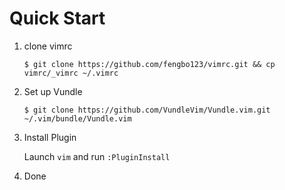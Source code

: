 # Quick Start

1. clone vimrc
    
    ```Shell
    $ git clone https://github.com/fengbo123/vimrc.git && cp vimrc/_vimrc ~/.vimrc
    ```
    
2. Set up Vundle

    ```Shell
    $ git clone https://github.com/VundleVim/Vundle.vim.git ~/.vim/bundle/Vundle.vim
    ```
    
3. Install Plugin
    
    Launch `vim` and run `:PluginInstall`
    
4. Done
